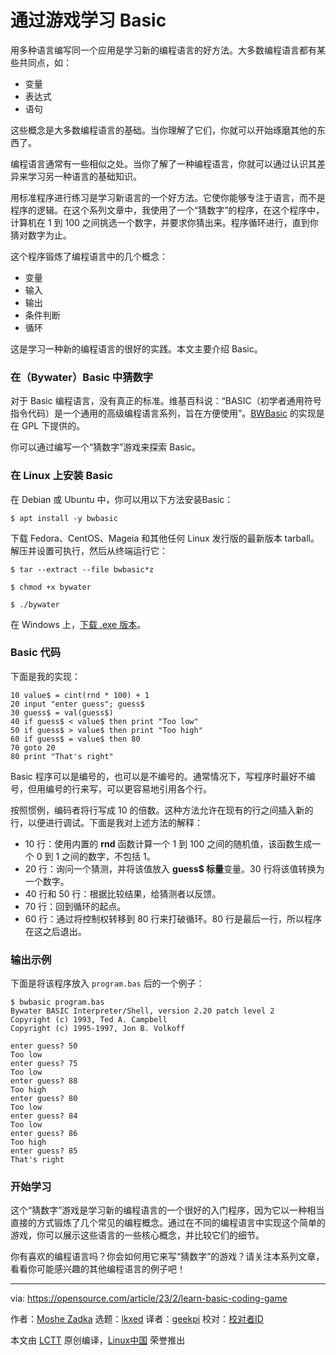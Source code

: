 [#]: subject: "Learn Basic by coding a game"
[#]: via: "https://opensource.com/article/23/2/learn-basic-coding-game"
[#]: author: "Moshe Zadka https://opensource.com/users/moshez"
[#]: collector: "lkxed"
[#]: translator: "geekpi"
[#]: reviewer: " "
[#]: publisher: " "
[#]: url: " "

通过游戏学习 Basic
======

用多种语言编写同一个应用是学习新的编程语言的好方法。大多数编程语言都有某些共同点，如：

- 变量
- 表达式
- 语句

这些概念是大多数编程语言的基础。当你理解了它们，你就可以开始琢磨其他的东西了。

编程语言通常有一些相似之处。当你了解了一种编程语言，你就可以通过认识其差异来学习另一种语言的基础知识。

用标准程序进行练习是学习新语言的一个好方法。它使你能够专注于语言，而不是程序的逻辑。在这个系列文章中，我使用了一个“猜数字”的程序，在这个程序中，计算机在 1 到 100 之间挑选一个数字，并要求你猜出来。程序循环进行，直到你猜对数字为止。

这个程序锻炼了编程语言中的几个概念：

- 变量
- 输入
- 输出
- 条件判断
- 循环

这是学习一种新的编程语言的很好的实践。本文主要介绍 Basic。

### 在（Bywater）Basic 中猜数字

对于 Basic 编程语言，没有真正的标准。维基百科说：“BASIC（初学者通用符号指令代码）是一个通用的高级编程语言系列，旨在方便使用”。[BWBasic][1] 的实现是在 GPL 下提供的。

你可以通过编写一个“猜数字”游戏来探索 Basic。

### 在 Linux 上安装 Basic

在 Debian 或 Ubuntu 中，你可以用以下方法安装Basic：

```
$ apt install -y bwbasic
```

下载 Fedora、CentOS、Mageia 和其他任何 Linux 发行版的最新版本 tarball。解压并设置可执行，然后从终端运行它：

```
$ tar --extract --file bwbasic*z

$ chmod +x bywater

$ ./bywater
```

在 Windows 上，[下载 .exe 版本][2]。

### Basic 代码

下面是我的实现：

```
10 value$ = cint(rnd * 100) + 1
20 input "enter guess"; guess$
30 guess$ = val(guess$)
40 if guess$ < value$ then print "Too low"
50 if guess$ > value$ then print "Too high"
60 if guess$ = value$ then 80
70 goto 20
80 print "That's right"
```

Basic 程序可以是编号的，也可以是不编号的。通常情况下，写程序时最好不编号，但用编号的行来写，可以更容易地引用各个行。

按照惯例，编码者将行写成 10 的倍数。这种方法允许在现有的行之间插入新的行，以便进行调试。下面是我对上述方法的解释：

- 10 行：使用内置的 **rnd** 函数计算一个 1 到 100 之间的随机值，该函数生成一个 0 到 1 之间的数字，不包括 1。
- 20 行：询问一个猜测，并将该值放入 **guess$ 标量**变量。30 行将该值转换为一个数字。
- 40 行和 50 行：根据比较结果，给猜测者以反馈。
- 70 行：回到循环的起点。
- 60 行：通过将控制权转移到 80 行来打破循环。80 行是最后一行，所以程序在这之后退出。

### 输出示例

下面是将该程序放入 `program.bas` 后的一个例子：

```
$ bwbasic program.bas
Bywater BASIC Interpreter/Shell, version 2.20 patch level 2
Copyright (c) 1993, Ted A. Campbell
Copyright (c) 1995-1997, Jon B. Volkoff

enter guess? 50
Too low
enter guess? 75
Too low
enter guess? 88
Too high
enter guess? 80
Too low
enter guess? 84
Too low
enter guess? 86
Too high
enter guess? 85
That's right
```

### 开始学习

这个“猜数字”游戏是学习新的编程语言的一个很好的入门程序，因为它以一种相当直接的方式锻炼了几个常见的编程概念。通过在不同的编程语言中实现这个简单的游戏，你可以展示这些语言的一些核心概念，并比较它们的细节。

你有喜欢的编程语言吗？你会如何用它来写“猜数字”的游戏？请关注本系列文章，看看你可能感兴趣的其他编程语言的例子吧！

--------------------------------------------------------------------------------

via: https://opensource.com/article/23/2/learn-basic-coding-game

作者：[Moshe Zadka][a]
选题：[lkxed][b]
译者：[geekpi](https://github.com/geekpi)
校对：[校对者ID](https://github.com/校对者ID)

本文由 [LCTT](https://github.com/LCTT/TranslateProject) 原创编译，[Linux中国](https://linux.cn/) 荣誉推出

[a]: https://opensource.com/users/moshez
[b]: https://github.com/lkxed
[1]: https://yeolpishack.net/repos/ChipMaster/bwBASIC
[2]: https://github.com/nerun/bwbasic/releases
